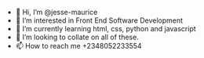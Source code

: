 - 👋 Hi, I’m @jesse-maurice
- 👀 I’m interested in Front End Software Development
- 🌱 I’m currently learning html, css, python and javascript
- 💞️ I’m looking to collate on all of these.
- 📫 How to reach me +2348052233554

<!---D
jesse-maurice/jesse-maurice is a ✨ special ✨ repository because its `README.md` (this file) appears on your GitHub profile.
You can click the Preview link to take a look at your changes.
--->
